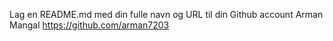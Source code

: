 Lag en README.md med din fulle navn og URL til din Github account
Arman Mangal https://github.com/arman7203
